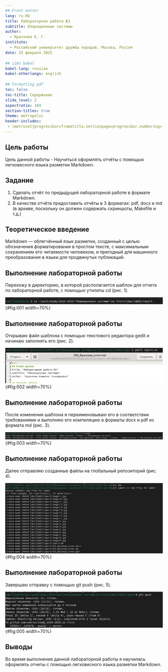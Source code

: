 ```yaml
---
## Front matter
lang: ru-RU
title: Лабораторная работа №3
subtitle: Операционные системы
author:
  - Краснова К. Г.
institute:
  - Российский университет дружбы народов, Москва, Россия
date: 25 февраля 2025

## i18n babel
babel-lang: russian
babel-otherlangs: english

## Formatting pdf
toc: false
toc-title: Содержание
slide_level: 2
aspectratio: 169
section-titles: true
theme: metropolis
header-includes:
 - \metroset{progressbar=frametitle,sectionpage=progressbar,numbering=fraction}
---
```


## Цель работы

Цель данной работы - Научиться оформлять отчёты с помощью легковесного языка разметки Markdown.

## Задание

1. Сделать отчёт по предыдущей лабораторной работе в формате Markdown.
2. В качестве отчёта предоставить отчёты в 3 форматах: pdf, docx и md (в архиве,
поскольку он должен содержать скриншоты, Makefile и т.д.)

## Теоретическое введение

Markdown — облегчённый язык разметки, созданный с целью обозначения форматирования в простом тексте, с максимальным сохранением его читаемости человеком, и пригодный для машинного преобразования в языки для продвинутых публикаций.

## Выполнение лабораторной работы

Перехожу в директорию, в которой располагается шаблон для отчета по лабораторной работе, с помощью утилиты cd (рис. 1).

![Перемещение между директориями](image/1.jpg){#fig:001 width=70%}

## Выполнение лабораторной работы

Открываю файл шаблона с помощью текстового редактора gedit и начинаю заполнять его (рис. 2).

![Заполнение файла](image/2.jpg){#fig:002 width=70%}

## Выполнение лабораторной работы

После изменения шаблона я переименовываю его в соответствии требованиями и выполняю его компиляцию в форматы docx и pdf из формата md (рис. 3).

![Компиляция отчета](image/3.jpg){#fig:003 width=70%}

## Выполнение лабораторной работы

Далее отправляю созданные файлы на глобальный репозиторий (рис. 4).

![Отправка файлов на git](image/4.jpg){#fig:004 width=70%}

## Выполнение лабораторной работы

Завершаю отправку с помощью git push (рис. 5).

![Отправка файлов на git](image/5.jpg){#fig:005 width=70%}

## Выводы

Во время выполнения данной лабораторной работы я научилась оформлять отчеты с помощью легковесного языка разметки Markdown.
